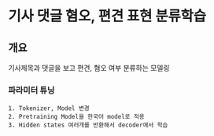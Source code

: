 # 기사 댓글 혐오, 편견 표현 분류학습

## 개요

기사제목과 댓글을 보고 편견, 혐오 여부 분류하는 모델링
### 파라미터 튜닝
    1. Tokenizer, Model 변경
    2. Pretraining Model을 한국어 model로 적용
    3. Hidden states 여러개를 반환해서 decoder에서 학습
